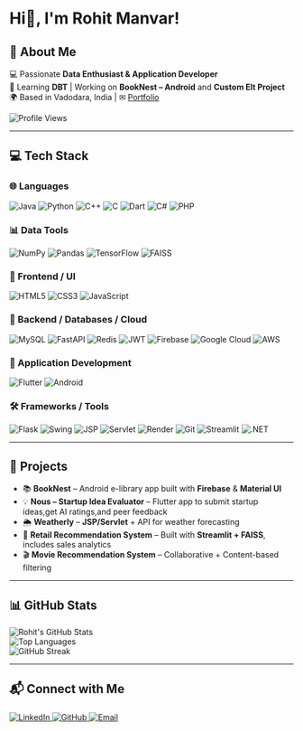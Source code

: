 # Hi👋, I'm Rohit Manvar!  

## 💫 About Me
💻 Passionate **Data Enthusiast & Application Developer**  
🌱 Learning **DBT** | Working on **BookNest – Android** and **Custom Elt Project**  
🌍 Based in Vadodara, India | ✉ [Portfolio](https://rohitmanvar.github.io/)

<img src="https://komarev.com/ghpvc/?username=rohitmanvar&label=Profile%20views&color=0e75b6&style=flat" alt="Profile Views" />

---

## 💻 Tech Stack

### 🌐 Languages  
![Java](https://img.shields.io/badge/Java-ED8B00?style=flat-square&logo=openjdk&logoColor=white)
![Python](https://img.shields.io/badge/Python-3776AB?style=flat-square&logo=python&logoColor=white)
![C++](https://img.shields.io/badge/C++-00599C?style=flat-square&logo=cplusplus&logoColor=white)
![C](https://img.shields.io/badge/C-00599C?style=flat-square&logo=c&logoColor=white)
![Dart](https://img.shields.io/badge/Dart-0175C2?style=flat-square&logo=dart&logoColor=white)
![C#](https://img.shields.io/badge/C%23-239120?style=flat-square&logo=csharp&logoColor=white)
![PHP](https://img.shields.io/badge/PHP-777BB4?style=flat-square&logo=php&logoColor=white)

### 📊 Data Tools  
![NumPy](https://img.shields.io/badge/NumPy-013243?style=flat-square&logo=numpy&logoColor=white)
![Pandas](https://img.shields.io/badge/Pandas-150458?style=flat-square&logo=pandas&logoColor=white)
![TensorFlow](https://img.shields.io/badge/TensorFlow-FF6F00?style=flat-square&logo=tensorflow&logoColor=white)
![FAISS](https://img.shields.io/badge/FAISS-0467DF?style=flat-square&logo=meta&logoColor=white)

### 🎨 Frontend / UI  
![HTML5](https://img.shields.io/badge/HTML5-E34F26?style=flat-square&logo=html5&logoColor=white)
![CSS3](https://img.shields.io/badge/CSS3-1572B6?style=flat-square&logo=css3&logoColor=white)
![JavaScript](https://img.shields.io/badge/JavaScript-F7DF1E?style=flat-square&logo=javascript&logoColor=black)

### 🔧 Backend / Databases / Cloud 
![MySQL](https://img.shields.io/badge/MySQL-4479A1?style=flat-square&logo=mysql&logoColor=white)
![FastAPI](https://img.shields.io/badge/FastAPI-009688?style=flat-square&logo=fastapi&logoColor=white)
![Redis](https://img.shields.io/badge/Redis-DC382D?style=flat-square&logo=redis&logoColor=white)
![JWT](https://img.shields.io/badge/JWT-000000?style=flat-square&logo=jsonwebtokens&logoColor=white)
![Firebase](https://img.shields.io/badge/Firebase-FFCA28?style=flat-square&logo=firebase&logoColor=black)
![Google Cloud](https://img.shields.io/badge/GCP-4285F4?style=flat-square&logo=googlecloud&logoColor=white)
![AWS](https://img.shields.io/badge/AWS-232F3E?style=flat-square&logo=amazonaws&logoColor=white)

### 📱 Application Development  
![Flutter](https://img.shields.io/badge/Flutter-02569B?style=flat-square&logo=flutter&logoColor=white)
![Android](https://img.shields.io/badge/Android-3DDC84?style=flat-square&logo=android&logoColor=white)

### 🛠 Frameworks / Tools  
![Flask](https://img.shields.io/badge/Flask-000000?style=flat-square&logo=flask&logoColor=white)
![Swing](https://img.shields.io/badge/Swing-ED8B00?style=flat-square&logo=java&logoColor=white) 
![JSP](https://img.shields.io/badge/JSP-007396?style=flat-square&logo=apachetomcat&logoColor=white) 
![Servlet](https://img.shields.io/badge/Servlet-00599C?style=flat-square&logo=java&logoColor=white) 
![Render](https://img.shields.io/badge/Render-000000?style=flat-square&logo=render&logoColor=white) 
![Git](https://img.shields.io/badge/Git-F05032?style=flat-square&logo=git&logoColor=white)
![Streamlit](https://img.shields.io/badge/Streamlit-FF4B4B?style=flat-square&logo=streamlit&logoColor=white)
![.NET](https://img.shields.io/badge/.NET-512BD4?style=flat-square&logo=dotnet&logoColor=white)

---

## 🚀 Projects
- 📚 **BookNest** – Android e-library app built with **Firebase** & **Material UI**  
- 💡 **Nous – Startup Idea Evaluator** – Flutter app to submit startup ideas,get AI ratings,and peer feedback
- 🌦 **Weatherly** – **JSP/Servlet** + API for weather forecasting  
- 🛒 **Retail Recommendation System** – Built with **Streamlit + FAISS**, includes sales analytics
- 🎬 **Movie Recommendation System** – Collaborative + Content-based filtering  

---

## 📊 GitHub Stats
![Rohit's GitHub Stats](https://github-readme-stats.vercel.app/api?username=rohitmanvar&show_icons=true&theme=tokyonight)  
![Top Languages](https://github-readme-stats.vercel.app/api/top-langs/?username=rohitmanvar&layout=compact&theme=tokyonight)  
![GitHub Streak](https://github-readme-streak-stats.herokuapp.com/?user=rohitmanvar&theme=tokyonight)  

---

## 📬 Connect with Me<p align="left">
  <a href="https://www.linkedin.com/in/rohit-manvar-141261216/" target="_blank">
    <img src="https://img.shields.io/badge/LinkedIn-0A66C2?style=for-the-badge&logo=linkedin&logoColor=white" alt="LinkedIn" />
  </a>
  <a href="https://github.com/rohitmanvar" target="_blank">
    <img src="https://img.shields.io/badge/GitHub-181717?style=for-the-badge&logo=github&logoColor=white" alt="GitHub" />
  </a>
  <a href="mailto:rohitmanvar123@gmail.com" target="_blank">
    <img src="https://img.shields.io/badge/Email-D14836?style=for-the-badge&logo=gmail&logoColor=white" alt="Email" />
  </a>
</p>
